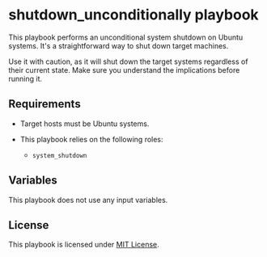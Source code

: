 # shutdown_unconditionally playbook

This playbook performs an unconditional system shutdown on Ubuntu systems. It's a straightforward way to shut down target machines.

Use it with caution, as it will shut down the target systems regardless of their current state. Make sure you understand the implications before running it.

## Requirements

- Target hosts must be Ubuntu systems.

- This playbook relies on the following roles:
  - `system_shutdown`

## Variables

This playbook does not use any input variables.

## License

This playbook is licensed under [MIT License](https://opensource.org/licenses/MIT).
